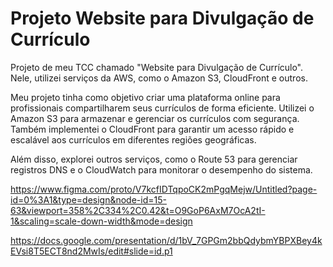 <h1>Projeto Website para Divulgação de Currículo</h1>

<p> Projeto de meu TCC chamado "Website para Divulgação de Currículo". Nele, utilizei serviços da AWS, como o Amazon S3, CloudFront e outros.

Meu projeto tinha como objetivo criar uma plataforma online para profissionais compartilharem seus currículos de forma eficiente. Utilizei o Amazon S3 para armazenar e gerenciar os currículos com segurança. Também implementei o CloudFront para garantir um acesso rápido e escalável aos currículos em diferentes regiões geográficas.

Além disso, explorei outros serviços, como o Route 53 para gerenciar registros DNS e o CloudWatch para monitorar o desempenho do sistema.</p>

https://www.figma.com/proto/V7kcfIDTqpoCK2mPgqMejw/Untitled?page-id=0%3A1&type=design&node-id=15-63&viewport=358%2C334%2C0.42&t=O9GoP6AxM7OcA2tI-1&scaling=scale-down-width&mode=design



https://docs.google.com/presentation/d/1bV_7GPGm2bbQdybmYBPXBey4kEVsi8T5ECT8nd2MwIs/edit#slide=id.p1